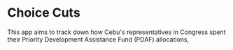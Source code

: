 Choice Cuts
==============

This app aims to track down how Cebu's representatives in Congress spent their Priority Development Assistance Fund (PDAF) allocations,
